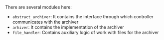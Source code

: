 There are several modules here:
- `abstract_archiver`: It contains the interface through which controller communicates with the archiver
- `arhiver`: It contains the implementation of the archiver
- `file_handler`: Contains auxiliary logic of work with files for the archiver